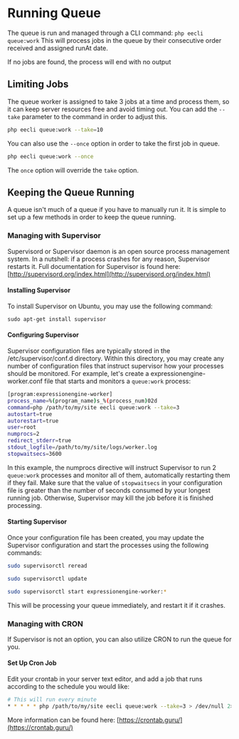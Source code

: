 # Running Queue

The queue is run and managed through a CLI command: `php eecli queue:work` This will process jobs in the queue by their consecutive order received and assigned runAt date.

If no jobs are found, the process will end with no output

## Limiting Jobs

The queue worker is assigned to take 3 jobs at a time and process them, so it can keep server resources free and avoid timing out. You can add the `--take` parameter to the command in order to adjust this.

```bash
php eecli queue:work --take=10
```

You can also use the `--once` option in order to take the first job in queue.

```bash
php eecli queue:work --once
```

The `once` option will override the `take` option.

## Keeping the Queue Running

A queue isn't much of a queue if you have to manually run it. It is simple to set up a few methods in order to keep the queue running.

### Managing with Supervisor

Supervisord or Supervisor daemon is an open source process management system. In a nutshell: if a process crashes for any reason, Supervisor restarts it. Full documentation for Supervisor is found here: [http://supervisord.org/index.html](http://supervisord.org/index.html)

#### Installing Supervisor

To install Supervisor on Ubuntu, you may use the following command:

`sudo apt-get install supervisor`

#### Configuring Supervisor

Supervisor configuration files are typically stored in the /etc/supervisor/conf.d directory. Within this directory, you may create any number of configuration files that instruct supervisor how your processes should be monitored. For example, let's create a expressionengine-worker.conf file that starts and monitors a `queue:work` process:

```bash
[program:expressionengine-worker]
process_name=%(program_name)s_%(process_num)02d
command=php /path/to/my/site eecli queue:work --take=3
autostart=true
autorestart=true
user=root
numprocs=2
redirect_stderr=true
stdout_logfile=/path/to/my/site/logs/worker.log
stopwaitsecs=3600
```

In this example, the numprocs directive will instruct Supervisor to run 2 `queue:work` processes and monitor all of them, automatically restarting them if they fail. Make sure that the value of `stopwaitsecs` in your configuration file is greater than the number of seconds consumed by your longest running job. Otherwise, Supervisor may kill the job before it is finished processing.

#### Starting Supervisor

Once your configuration file has been created, you may update the Supervisor configuration and start the processes using the following commands:

```bash
sudo supervisorctl reread

sudo supervisorctl update

sudo supervisorctl start expressionengine-worker:*
```

This will be processing your queue immediately, and restart it if it crashes.

### Managing with CRON

If Supervisor is not an option, you can also utilize CRON to run the queue for you.

#### Set Up Cron Job

Edit your crontab in your server text editor, and add a job that runs according to the schedule you would like:

```bash
# This will run every minute
* * * * * php /path/to/my/site eecli queue:work --take=3 > /dev/null 2>&1
```

More information can be found here: [https://crontab.guru/](https://crontab.guru/)